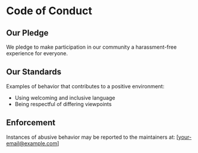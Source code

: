 # Code of Conduct

## Our Pledge

We pledge to make participation in our community a harassment-free experience for everyone.

## Our Standards

Examples of behavior that contributes to a positive environment:
- Using welcoming and inclusive language
- Being respectful of differing viewpoints

## Enforcement

Instances of abusive behavior may be reported to the maintainers at: [your-email@example.com]

